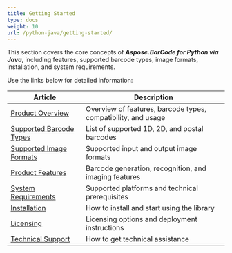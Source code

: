 ```yaml
---
title: Getting Started
type: docs
weight: 10
url: /python-java/getting-started/
---
```

This section covers the core concepts of ***Aspose.BarCode for Python via Java***, 
including features, supported barcode types, 
image formats, installation, and system requirements.

Use the links below for detailed information:

| Article | Description |
|---------|-------------|
| <a href="/barcode/python-java/product-overview/" target="_blank">Product Overview</a> | Overview of features, barcode types, compatibility, and usage |
| <a href="/barcode/python-java/barcode-types/" target="_blank">Supported Barcode Types</a> | List of supported 1D, 2D, and postal barcodes |
| <a href="/barcode/python-java/image-formats/" target="_blank">Supported Image Formats</a> | Supported input and output image formats |
| <a href="/barcode/python-java/product-features/" target="_blank">Product Features</a> | Barcode generation, recognition, and imaging features |
| <a href="/barcode/python-java/system-requirements/" target="_blank">System Requirements</a> | Supported platforms and technical prerequisites |
| <a href="/barcode/python-java/installation/" target="_blank">Installation</a> | How to install and start using the library |
| <a href="/barcode/python-java/licensing/" target="_blank">Licensing</a> | Licensing options and deployment instructions |
| <a href="/barcode/python-java/technical-support/" target="_blank">Technical Support</a> | How to get technical assistance |
